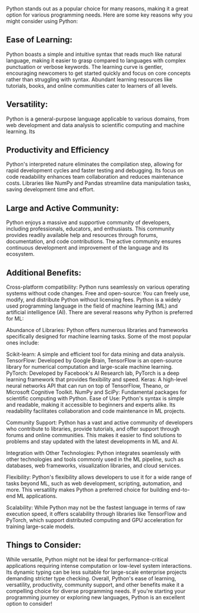 Python stands out as a popular choice for many reasons, making it a great option for various programming needs. Here are some key reasons why you might consider using Python:

<h2>Ease of Learning:</h2>

Python boasts a simple and intuitive syntax that reads much like natural language, making it easier to grasp compared to languages with complex punctuation or verbose keywords.
The learning curve is gentler, encouraging newcomers to get started quickly and focus on core concepts rather than struggling with syntax.
Abundant learning resources like tutorials, books, and online communities cater to learners of all levels.

<h2>Versatility:</h2>

Python is a general-purpose language applicable to various domains, from web development and data analysis to scientific computing and machine learning.
Its 
<h2>Productivity and Efficiency</h2>

Python's interpreted nature eliminates the compilation step, allowing for rapid development cycles and faster testing and debugging.
Its focus on code readability enhances team collaboration and reduces maintenance costs.
Libraries like NumPy and Pandas streamline data manipulation tasks, saving development time and effort.

<h2>Large and Active Community:</h2>

Python enjoys a massive and supportive community of developers, including professionals, educators, and enthusiasts.
This community provides readily available help and resources through forums, documentation, and code contributions.
The active community ensures continuous development and improvement of the language and its ecosystem.

<h2>Additional Benefits:</h2>

Cross-platform compatibility: Python runs seamlessly on various operating systems without code changes.
Free and open-source: You can freely use, modify, and distribute Python without licensing fees.
Python is a widely used programming language in the field of machine learning (ML) and artificial intelligence (AI). There are several reasons why Python is preferred for ML:

Abundance of Libraries: Python offers numerous libraries and frameworks specifically designed for machine learning tasks. Some of the most popular ones include:

Scikit-learn: A simple and efficient tool for data mining and data analysis.
TensorFlow: Developed by Google Brain, TensorFlow is an open-source library for numerical computation and large-scale machine learning.
PyTorch: Developed by Facebook's AI Research lab, PyTorch is a deep learning framework that provides flexibility and speed.
Keras: A high-level neural networks API that can run on top of TensorFlow, Theano, or Microsoft Cognitive Toolkit.
NumPy and SciPy: Fundamental packages for scientific computing with Python.
Ease of Use: Python's syntax is simple and readable, making it accessible to beginners and experts alike. Its readability facilitates collaboration and code maintenance in ML projects.

Community Support: Python has a vast and active community of developers who contribute to libraries, provide tutorials, and offer support through forums and online communities. This makes it easier to find solutions to problems and stay updated with the latest developments in ML and AI.

Integration with Other Technologies: Python integrates seamlessly with other technologies and tools commonly used in the ML pipeline, such as databases, web frameworks, visualization libraries, and cloud services.

Flexibility: Python's flexibility allows developers to use it for a wide range of tasks beyond ML, such as web development, scripting, automation, and more. This versatility makes Python a preferred choice for building end-to-end ML applications.

Scalability: While Python may not be the fastest language in terms of raw execution speed, it offers scalability through libraries like TensorFlow and PyTorch, which support distributed computing and GPU acceleration for training large-scale models.
<h2>Things to Consider:</h2>

While versatile, Python might not be ideal for performance-critical applications requiring intense computation or low-level system interactions.
Its dynamic typing can be less suitable for large-scale enterprise projects demanding stricter type checking.
Overall, Python's ease of learning, versatility, productivity, community support, and other benefits make it a compelling choice for diverse programming needs. If you're starting your programming journey or exploring new languages, Python is an excellent option to consider!
